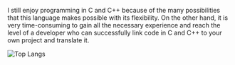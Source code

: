 I still enjoy programming in C and C++ because of the many possibilities that this language makes possible with its flexibility. On the other hand, it is very time-consuming to gain all the necessary experience and reach the level of a developer who can successfully link code in C and C++ to your own project and translate it.

![Top Langs](https://github-readme-stats.vercel.app/api/top-langs/?username=tomasmark79&hide_progress=true)
